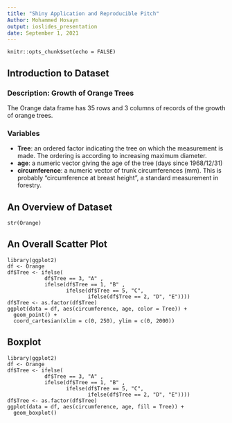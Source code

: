 ```yaml
---
title: "Shiny Application and Reproducible Pitch"
Author: Mohammed Hosayn
output: ioslides_presentation
date: September 1, 2021
---
```


```{r setup, include=FALSE}
knitr::opts_chunk$set(echo = FALSE)
```

## Introduction to Dataset
### Description: Growth of Orange Trees
The Orange data frame has 35 rows and 3 columns of records of the growth of orange trees.

### Variables
- **Tree**:
an ordered factor indicating the tree on which the measurement is made. The ordering is according to increasing maximum diameter.
- **age**:
a numeric vector giving the age of the tree (days since 1968/12/31)
- **circumference**: 
a numeric vector of trunk circumferences (mm). This is probably “circumference at breast height”, a standard measurement in forestry.

## An Overview of Dataset

```{r , echo = TRUE}
str(Orange)
```

## An Overall Scatter Plot

```{r ,echo = F}
library(ggplot2)
df <- Orange
df$Tree <- ifelse(
            df$Tree == 3, "A" , 
            ifelse(df$Tree == 1, "B" ,
                   ifelse(df$Tree == 5, "C",
                          ifelse(df$Tree == 2, "D", "E"))))
df$Tree <- as.factor(df$Tree)
ggplot(data = df, aes(circumference, age, color = Tree)) +
  geom_point() +
  coord_cartesian(xlim = c(0, 250), ylim = c(0, 2000))
```

## Boxplot

```{r ,echo=F}
library(ggplot2)
df <- Orange
df$Tree <- ifelse(
            df$Tree == 3, "A" , 
            ifelse(df$Tree == 1, "B" ,
                   ifelse(df$Tree == 5, "C",
                          ifelse(df$Tree == 2, "D", "E"))))
df$Tree <- as.factor(df$Tree)
ggplot(data = df, aes(circumference, age, fill = Tree)) +
  geom_boxplot() 
```
